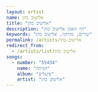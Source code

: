 ```yaml
---
layout: artist
name: אלישיב כהן
title: "אלישיב כהן"
description: "דף האמן אלישיב כהן"
keywords: "שירים, מוזיקה, אלישיב כהן"
permalink: /artists/אלישיב-כהן
redirect_from:
  - /artists/list/אלישיב כהן
songs:
  - number: "55434"
    name: "הביתה"
    album: "סינגלים"
    artist: "אלישיב כהן"
---
```

